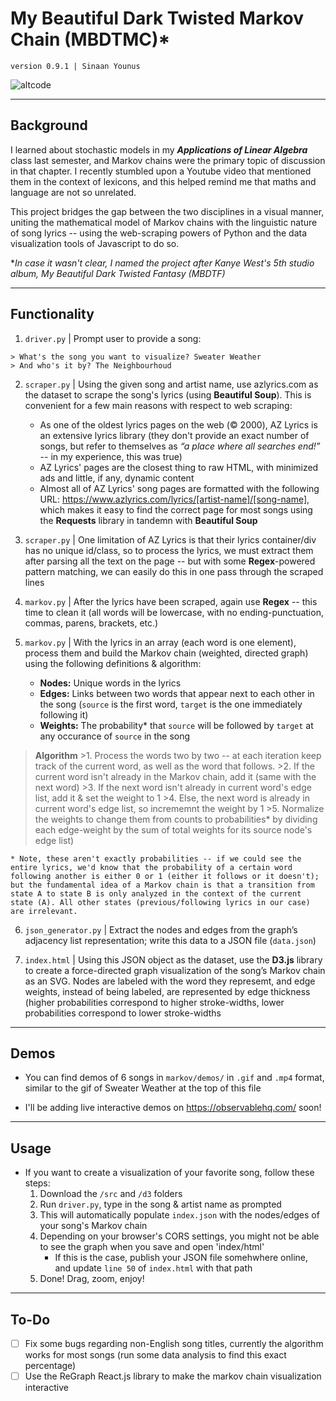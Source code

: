 # My Beautiful Dark Twisted Markov Chain (MBDTMC)*
`version 0.9.1 | Sinaan Younus`

![altcode](https://github.com/sxnaan/markov/blob/main/demos/gif/sweaterweather-theneighbourhood.gif?raw=true)

---
## Background

I learned about stochastic models in my ***Applications of Linear Algebra*** class last semester, and Markov chains were the primary topic of discussion in that chapter. I recently stumbled upon a Youtube video that mentioned them in the context of lexicons, and this helped remind me that maths and language are not so unrelated. 

This project bridges the gap between the two disciplines in a visual manner, uniting the mathematical model of Markov chains with the linguistic nature of song lyrics -- using the web-scraping powers of Python and the data visualization tools of Javascript to do so. 

**In case it wasn't clear, I named the project after Kanye West's 5th studio album, My Beautiful Dark Twisted Fantasy (MBDTF)*

---
## Functionality

1. `driver.py` | Prompt user to provide a song: 
```
> What's the song you want to visualize? Sweater Weather
> And who's it by? The Neighbourhoud
```

2. `scraper.py` | Using the given song and artist name, use azlyrics.com as the dataset to scrape the song's lyrics (using **Beautiful Soup**). This is convenient for a few main reasons with respect to web scraping:
    - As one of the oldest lyrics pages on the web (© 2000), AZ Lyrics is an extensive lyrics library (they don't provide an exact number of songs, but refer to themselves as *“a place where all searches end!”* -- in my experience, this was true)
    - AZ Lyrics' pages are the closest thing to raw HTML, with minimized ads and little, if any, dynamic content 
    - Almost all of AZ Lyrics' song pages are formatted with the following URL: https://www.azlyrics.com/lyrics/[artist-name]/[song-name], which makes it easy to find the correct page for most songs using the **Requests** library in tandemn with **Beautiful Soup** 

3. `scraper.py` | One limitation of AZ Lyrics is that their lyrics container/div has no unique id/class, so to process the lyrics, we must extract them after parsing all the text on the page -- but with some **Regex**-powered pattern matching, we can easily do this in one pass through the scraped lines

4. `markov.py` | After the lyrics have been scraped, again use **Regex** -- this time to clean it (all words will be lowercase, with no ending-punctuation, commas, parens, brackets, etc.)

5. `markov.py` | With the lyrics in an array (each word is one element), process them and build the Markov chain (weighted, directed graph) using the following definitions & algorithm:
    - **Nodes:** Unique words in the lyrics
    - **Edges:**  Links between two words that appear next to each other in the song (`source` is the first word, `target` is the one immediately following it)
    - **Weights:** The probability* that `source` will be followed by `target` at any occurance of `source` in the song
> **Algorithm**
    >1. Process the words two by two -- at each iteration keep track of the current word, as well as the word that follows. 
    >2. If the current word isn't already in the Markov chain, add it (same with the next word)
    >3. If the next word isn't already in current word's edge list, add it & set the weight to 1
    >4. Else, the next word is already in current word's edge list, so incrememnt the weight by 1
    >5. Normalize the weights to change them from counts to probabilities* by dividing each edge-weight by the sum of total weights for its source node's edge list)

    * Note, these aren't exactly probabilities -- if we could see the entire lyrics, we'd know that the probability of a certain word following another is either 0 or 1 (either it follows or it doesn't); but the fundamental idea of a Markov chain is that a transition from state A to state B is only analyzed in the context of the current state (A). All other states (previous/following lyrics in our case) are irrelevant.

6. `json_generator.py` | Extract the nodes and edges from the graph’s adjacency list representation; write this data to a JSON file (`data.json`) 

7. `index.html` | Using this JSON object as the dataset, use the **D3.js** library to create a force-directed graph visualization of the song’s Markov chain as an SVG. Nodes are labeled with the word they represemt, and edge weights, instead of being labeled, are represented by edge thickness (higher probabilities correspond to higher stroke-widths, lower probabilities correspond to lower stroke-widths 

---
## Demos 
- You can find demos of 6 songs in `markov/demos/` in `.gif` and `.mp4` format, similar to the gif of Sweater Weather at the top of this file

- I'll be adding live interactive demos on https://observablehq.com/ soon!

---
## Usage
- If you want to create a visualization of your favorite song, follow these steps:
    1. Download the `/src` and `/d3` folders
    2. Run `driver.py`, type in the song & artist name as prompted
    3. This will automatically populate `index.json` with the nodes/edges of your song's Markov chain
    4. Depending on your browser's CORS settings, you might not be able to see the graph when you save and open 'index/html'
        - If this is the case, publish your JSON file somehwhere online, and update `line 50` of `index.html` with that path 
    5. Done! Drag, zoom, enjoy!

---
## To-Do
- [ ] Fix some bugs regarding non-English song titles, currently the algorithm works for most songs (run some data analysis to find this exact percentage)  
- [ ] Use the ReGraph React.js library to make the markov chain visualization interactive